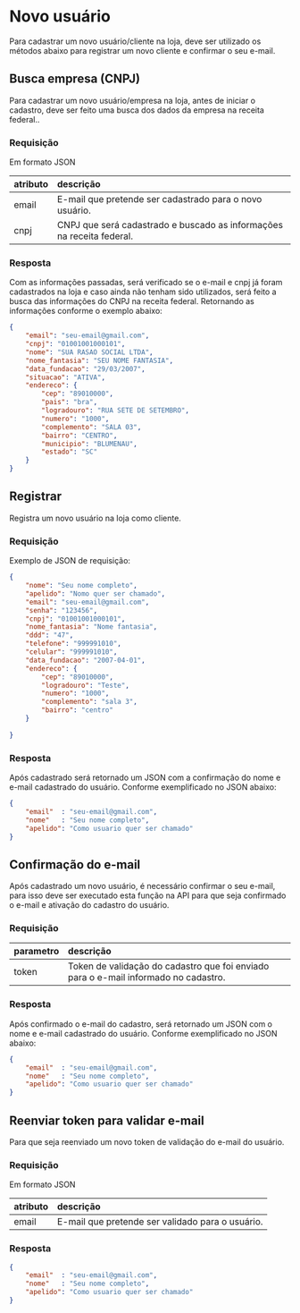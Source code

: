 # Novo usuário

Para cadastrar um novo usuário/cliente na loja, deve ser utilizado os métodos abaixo para registrar um novo cliente e confirmar o seu e-mail.

## Busca empresa (CNPJ)

<api method="post" uri="/novo-usuario/buscar-empresa" />

Para cadastrar um novo usuário/empresa na loja, antes de iniciar o cadastro, deve ser feito uma busca dos dados da empresa na receita federal..

### Requisição

Em formato JSON

| atributo  | descrição                                                                                         |
|:----------|:--------------------------------------------------------------------------------------------------|
| email     | E-mail que pretende ser cadastrado para o novo usuário. <Badge text="obrigatório"/>               |
| cnpj      | CNPJ que será cadastrado e buscado as informações na receita federal. <Badge text="obrigatório"/> |


### Resposta

Com as informações passadas, será verificado se o e-mail e cnpj já foram cadastrados na loja e caso ainda não tenham sido utilizados, será feito a busca das informações do CNPJ na receita federal.
Retornando as informações conforme o exemplo abaixo:

```json
{
	"email": "seu-email@gmail.com",
	"cnpj": "01001001000101",
	"nome": "SUA RASAO SOCIAL LTDA",
    "nome_fantasia": "SEU NOME FANTASIA",
    "data_fundacao": "29/03/2007",
    "situacao": "ATIVA",
    "endereco": {
        "cep": "89010000",
        "pais": "bra",
        "logradouro": "RUA SETE DE SETEMBRO",
        "numero": "1000",
        "complemento": "SALA 03",
        "bairro": "CENTRO",
        "municipio": "BLUMENAU",
        "estado": "SC"
    }
}
```

## Registrar

<api method="post" uri="/novo-usuario" />

Registra um novo usuário na loja como cliente.

### Requisição

Exemplo de JSON de requisição:

```json
{
	"nome": "Seu nome completo",
	"apelido": "Nomo quer ser chamado",
	"email": "seu-email@gmail.com",
	"senha": "123456",
	"cnpj": "01001001000101",
	"nome_fantasia": "Nome fantasia",
	"ddd": "47",
	"telefone": "999991010",
	"celular": "999991010",
	"data_fundacao": "2007-04-01",
	"endereco": {
		"cep": "89010000",
		"logradouro": "Teste",
		"numero": "1000",
		"complemento": "sala 3",
		"bairro": "centro"
	}
	
}
```

### Resposta

Após cadastrado será retornado um JSON com a confirmação do nome e e-mail cadastrado do usuário. Conforme exemplificado no JSON abaixo:

```json
{
	"email"  : "seu-email@gmail.com",
	"nome"   : "Seu nome completo",
	"apelido": "Como usuario quer ser chamado"
}
```


## Confirmação do e-mail

<api method="post" uri="/novo-usuario/{token}" />

Após cadastrado um novo usuário, é necessário confirmar o seu e-mail, para isso deve ser executado esta função na API para que seja confirmado o e-mail e ativação do cadastro do usuário.

### Requisição

| parametro  | descrição                                                                                                           |
|:-----------|:--------------------------------------------------------------------------------------------------------------------|
| token      | Token de validação do cadastro que foi enviado para o e-mail informado no cadastro. <Badge text="obrigatório"/>     |


### Resposta

Após confirmado o e-mail do cadastro, será retornado um JSON com o nome e e-mail cadastrado do usuário. Conforme exemplificado no JSON abaixo:

```json
{
	"email"  : "seu-email@gmail.com",
	"nome"   : "Seu nome completo",
    "apelido": "Como usuario quer ser chamado"
}
```


## Reenviar token para validar e-mail

<api method="post" uri="/novo-usuario/reenviar-token" />

Para que seja reenviado um novo token de validação do e-mail do usuário.

### Requisição

Em formato JSON

| atributo  | descrição                                                                                         |
|:----------|:--------------------------------------------------------------------------------------------------|
| email     | E-mail que pretende ser validado para o usuário. <Badge text="obrigatório"/>               |


### Resposta

```json
{
	"email"  : "seu-email@gmail.com",
	"nome"   : "Seu nome completo",
    "apelido": "Como usuario quer ser chamado"
}
```
